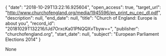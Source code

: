 {
  "date": "2018-10-29T13:22:16.925604", 
  "open_access": true, 
  "target_url": "http://www.churchofengland.org/media/1945596/en_print_eu_cec_dl.pdf", 
  "description": null, 
  "end_date": null, 
  "title": "Church of England: Europe is about you", 
  "record_id": "20181029T132216/IJd7OrxcKa01PNQQXvTbyw==", 
  "publisher": "churchofengland.org", 
  "start_date": null, 
  "subject": "European Parliament Elections 2014"
}

None